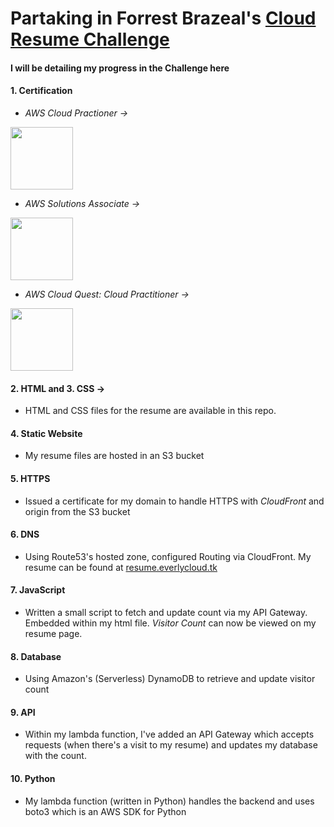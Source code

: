 # Partaking in Forrest Brazeal's [Cloud Resume Challenge](https://cloudresumechallenge.dev/docs/the-challenge/aws/)

#### I will be detailing my progress in the Challenge here

#### 1. Certification
* _AWS Cloud Practioner ->_

<a href="https://www.credly.com/badges/a4294a44-a48c-417a-b9b4-057f0db2007a/linked_in_profile" target="_blank">
  <img src="https://user-images.githubusercontent.com/64602124/213741769-f78cc2d6-a804-4efe-b323-499bcd24d1c0.png" width="100" height="100" />
</a>

* _AWS Solutions Associate ->_
<a href="https://www.credly.com/badges/eede24b9-0951-4976-b84f-bdf2734368cd/linked_in_profile" target="_blank">
  <img src="https://user-images.githubusercontent.com/64602124/213743163-5b13685b-f4ca-468b-84da-f5c0963e6e07.png" width="100" height="100" />
</a>

* _AWS Cloud Quest: Cloud Practitioner ->_
<a href="https://www.credly.com/badges/08ab8a1f-c64a-4a26-a878-b080048e80b1" target="_blank">
  <img src="https://user-images.githubusercontent.com/64602124/213744116-9b5336ae-e5d4-42c4-89a2-ed981796fcbb.png" width="100" height="100" />
</a>

#### 2. HTML and 3. CSS ->
* HTML and CSS files for the resume are available in this repo.

#### 4. Static Website
* My resume files are hosted in an S3 bucket

#### 5. HTTPS
* Issued a certificate for my domain to handle HTTPS with _CloudFront_ and origin from the S3 bucket

#### 6. DNS
* Using Route53's hosted zone, configured Routing via CloudFront. My resume can be found at [resume.everlycloud.tk](https://resume.everlycloud.tk/)

#### 7. JavaScript
* Written a small script to fetch and update count via my API Gateway. Embedded within my html file. _Visitor Count_ can now be viewed on my resume page.

#### 8. Database
* Using Amazon's (Serverless) DynamoDB to retrieve and update visitor count

#### 9. API
* Within my lambda function, I've added an API Gateway which accepts requests (when there's a visit to my resume) and updates my database with the count.

#### 10. Python
* My lambda function (written in Python) handles the backend and uses boto3 which is an AWS SDK for Python

